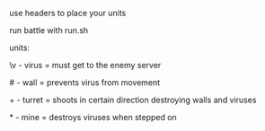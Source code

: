 use headers to place your units

run battle with run.sh

units:



\v - virus  = must get to the enemy server

\# - wall   = prevents virus from movement

\+ - turret = shoots in certain direction destroying walls and viruses

\* - mine   = destroys viruses when stepped on
